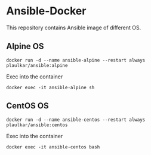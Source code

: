 # Ansible-Docker

This repository contains Ansible image of different OS.

Alpine OS
-------

`docker run -d --name ansible-alpine --restart always plaulkar/ansible:alpine`

Exec into the container

`docker exec -it ansible-alpine sh`


CentOS OS
-------

`docker run -d --name ansible-centos --restart always plaulkar/ansible:centos`

Exec into the container

`docker exec -it ansible-centos bash`
